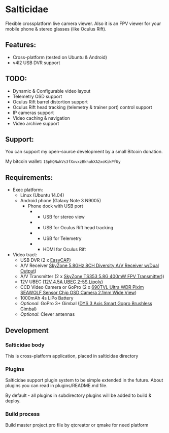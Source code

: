 Salticidae
==========

Flexible crossplatform live camera viewer.
Also it is an FPV viewer for your mobile phone & stereo glasses (like Oculus Rift).

Features:
---------
* Cross-platform (tested on Ubuntu & Android)
* v4l2 USB DVR support

TODO:
-----
* Dynamic & Configurable video layout
* Telemetry OSD support
* Oculus Rift barrel distortion support
* Oculus Rift head tracking (telemetry & trainer port) control support
* IP cameras support
* Video caching & navigation
* Video archive support

Support:
--------
You can support my open-source development by a small Bitcoin donation.

My bitcoin wallet: `15phQNwkVs3fXxvxzBkhuhXA2xoKikPfUy`

Requirements:
-------------

* Exec platform:
  * Linux (Ubuntu 14.04)
  * Android phone (Galaxy Note 3 N9005)
    * Phone dock with USB port
      * + USB for stereo view
      * + USB for Oculus Rift head tracking
      * + USB for Telemetry
      * + HDMI for Oculus Rift
* Video tract:
  * USB DVR (2 x [EasyCAP](http://linuxtv.org/wiki/index.php/Easycap))
  * A/V Receiver [SkyZone 5.8GHz 8CH Diversity A/V Receiver w/Dual Output](http://www.hobbyking.com/hobbyking/store/__27778__SkyZone_5_8GHz_8CH_Diversity_A_V_Receiver_w_Dual_Output.html))
  * A/V Transmitter (2 x [SkyZone TS353 5.8G 400mW FPV Transmitter](http://www.hobbyking.com/hobbyking/store/__27145__SkyZone_TS353_5_8G_400mW_FPV_Transmitter.html)))
  * 12V UBEC ([12V 4.5A UBEC 2-5S Lipoly](http://www.hobbyking.com/hobbyking/store/__29761__12V_4_5A_UBEC_2_5S_Lipoly_7_2_21v_UK_Warehouse_.html))
  * CCD Video Camera or GoPro (2 x [690TVL Ultra WDR Pixim SEAWOLF Sensor Chip OSD Camera 2.1mm Wide View](http://www.securitycamera2000.com/products/690TVL-Ultra-WDR-Pixim-SEAWOLF-Sensor-Chip-OSD-Camera-2.1mm-Wide-View.html))
  * 1000mAh 4s LiPo Battery
  * _Optional_: GoPro 3+ Gimbal ([DYS 3 Axis Smart Gopro Brushless Gimbal](http://www.rcgroups.com/forums/showthread.php?t=2059104))
  * _Optional_: Clever antennas

Development
-----------

### Salticidae body

This is cross-platform application, placed in salticidae directory

### Plugins

Salticidae support plugin system to be simple extended in the future.
About plugins you can read in plugins/README.md file.

By default - all plugins in subdirectory plugins will be added to build & deploy.

### Build process

Build master project.pro file by qtcreator or qmake for need platform
